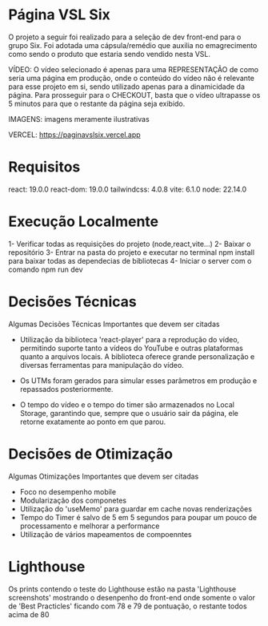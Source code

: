 # Página VSL Six
O projeto a seguir foi realizado para a seleção de dev front-end para o grupo Six.
Foi adotada uma cápsula/remédio que auxilia no emagrecimento como sendo o produto que estaria sendo vendido nesta VSL.

VÍDEO: O vídeo selecionado é apenas para uma REPRESENTAÇÃO de como seria uma página em produção, onde o conteúdo do vídeo não é relevante para esse projeto em si, sendo utilizado apenas para a dinamicidade da página.
Para prosseguir para o CHECKOUT, basta que o vídeo ultrapasse os 5 minutos para que o restante da página seja exibido.

IMAGENS: imagens meramente ilustrativas

VERCEL: https://paginavslsix.vercel.app

# Requisitos 
react: 19.0.0
react-dom: 19.0.0
tailwindcss: 4.0.8
vite: 6.1.0
node: 22.14.0

# Execução Localmente 
1- Verificar todas as requisições do projeto (node,react,vite...)
2- Baixar o repositório
3- Entrar na pasta do projeto e executar no terminal npm install para baixar todas as dependecias de bibliotecas
4- Iniciar o server com o comando npm run dev

# Decisões Técnicas
Algumas Decisões Técnicas Importantes que devem ser citadas
- Utilização da biblioteca 'react-player' para a reprodução do vídeo, permitindo suporte tanto a vídeos do YouTube e outras plataformas quanto a arquivos locais. A biblioteca oferece grande personalização e diversas ferramentas para manipulação do vídeo.

- Os UTMs foram gerados para simular esses parâmetros em produção e repassados posteriormente.

- O tempo do vídeo e o tempo do timer são armazenados no Local Storage, garantindo que, sempre que o usuário sair da página, ele retorne exatamente ao ponto em que parou.

# Decisões de Otimização
Algumas Otimizações Importantes que devem ser citadas
- Foco no desempenho mobile
- Modularização dos componetes
- Utilização do 'useMemo' para guardar em cache novas renderizações
- Tempo do Timer é salvo de 5 em 5 segundos para poupar um pouco de processamento e melhorar a performance
- Utilização de vários mapeamentos de compoenntes

# Lighthouse
Os prints contendo o teste do Lighthouse estão na pasta 'Lighthouse screenshots' mostrando o desenpenho do front-end
onde somente o valor de 'Best Practicles' ficando com 78 e 79 de pontuação, o restante todos acima de 80
